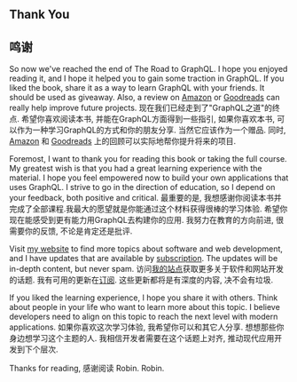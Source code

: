 ## Thank You
## 鸣谢

So now we've reached the end of The Road to GraphQL. I hope you enjoyed reading it, and I hope it helped you to gain some traction in GraphQL. If you liked the book, share it as a way to learn GraphQL with your friends. It should be used as giveaway. Also, a review on [Amazon](https://www.amazon.com/s/?field-keywords=The+Road+to+GraphQL) or [Goodreads](https://www.goodreads.com/book/show/42641103-the-road-to-graphql) can really help improve future projects.
现在我们已经走到了"GraphQL之道"的终点. 希望你喜欢阅读本书, 并能在GraphQL方面得到一些指引, 如果你喜欢本书, 可以作为一种学习GraphQL的方式和你的朋友分享. 当然它应该作为一个赠品. 同时, [Amazon](https://www.amazon.com/s/?field-keywords=The+Road+to+GraphQL) 和 [Goodreads](https://www.goodreads.com/book/show/42641103-the-road-to-graphql) 上的回顾可以实际地帮你提升将来的项目.

Foremost, I want to thank you for reading this book or taking the full course. My greatest wish is that you had a great learning experience with the material. I hope you feel empowered now to build your own applications that uses GraphQL. I strive to go in the direction of education, so I depend on your feedback, both positive and critical.
最重要的是, 我想感谢你阅读本书并完成了全部课程.我最大的愿望就是你能通过这个材料获得很棒的学习体验. 希望你现在能感受到更有能力用GraphQL去构建你的应用. 我努力在教育的方向前进, 很需要你的反馈, 不论是肯定还是批评.

Visit [my website](https://www.robinwieruch.de/) to find more topics about software and web development, and I have updates that are available by [subscription](https://www.getrevue.co/profile/rwieruch). The updates will be in-depth content, but never spam.
访问[我的站点](https://www.robinwieruch.de/)获取更多关于软件和网站开发的话题. 我有可用的更新在[订阅](https://www.getrevue.co/profile/rwieruch). 这些更新都将是有深度的内容, 决不会有垃圾.

If you liked the learning experience, I hope you share it with others. Think about people in your life who want to learn more about this topic. I believe developers need to align on this topic to reach the next level with modern applications.
如果你喜欢这次学习体验, 我希望你可以和其它人分享. 想想那些你身边想学习这个主题的人. 我相信开发者需要在这个话题上对齐, 推动现代应用开发到下个层次.

Thanks for reading,
感谢阅读
Robin.
Robin.
